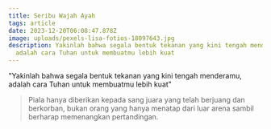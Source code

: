 ```yaml
---
title: Seribu Wajah Ayah
tags: article
date: 2023-12-20T06:08:47.878Z
image: uploads/pexels-lisa-fotios-18097643.jpg
description: Yakinlah bahwa segala bentuk tekanan yang kini tengah menderamu,
  adalah cara Tuhan untuk membuatmu lebih kuat
---
```

"﻿Yakinlah bahwa segala bentuk tekanan yang kini tengah menderamu, adalah cara Tuhan untuk membuatmu lebih kuat"



> P﻿iala hanya diberikan kepada sang juara yang telah berjuang dan berkorban, bukan orang yang hanya menatap dari luar arena sambil berharap memenangkan pertandingan.